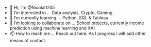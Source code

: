 - 👋 Hi, I’m @Nicolai1205
- 👀 I’m interested in ... Data analysis, Crypto, Gaming.
- 🌱 I’m currently learning ... Python, SQL & Tableau
- 💞️ I’m looking to collaborate on ... School projects, currently income prediction using machine learning and XAI
- 📫 How to reach me ... Reach out here. As I progress I will add other means of contact.

<!---
Nicolai1205/Nicolai1205 is a ✨ special ✨ repository because its `README.md` (this file) appears on your GitHub profile.
You can click the Preview link to take a look at your changes.
--->
